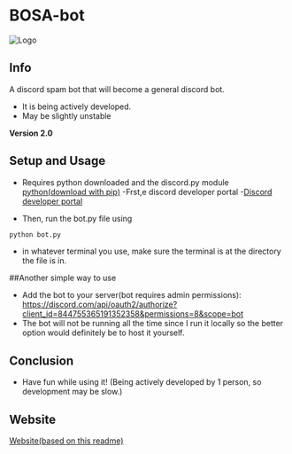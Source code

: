 # BOSA-bot

![Logo](https://cdn.discordapp.com/avatars/844755365191352358/11b56ff0fad39a462190f638c24bb82a.png)

## Info
A discord spam bot that will become a general discord bot.
- It is being actively developed.
- May be slightly unstable


**Version 2.0**


## Setup and Usage
- Requires python downloaded and the discord.py module
  [python(download with pip)](https://www.python.org/downloads)
-Frst,e discord developer portal 
  -[Discord developer portal](https://discord.com/developers/applications)

- Then, run the bot.py file using 
```py
python bot.py
```
-  in whatever terminal you use, make sure the terminal is at the directory the file is in.

##Another simple way to use
- Add the bot to your server(bot requires admin permissions): https://discord.com/api/oauth2/authorize?client_id=844755365191352358&permissions=8&scope=bot
- The bot will not be running all the time since I run it locally so the better option would definitely be to host it yourself.

## Conclusion 

- Have fun while using it! (Being actively developed by 1 person, so development may be slow.)

## Website

[Website(based on this readme)](https://absozero.github.io/BOSA-bot/)
